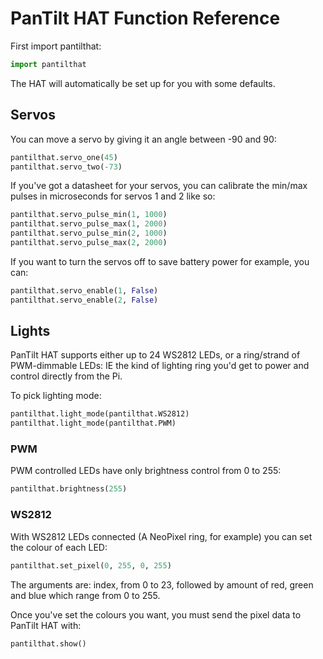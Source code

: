 # PanTilt HAT Function Reference

First import pantilthat:

```python
import pantilthat
```

The HAT will automatically be set up for you with some defaults.

## Servos

You can move a servo by giving it an angle between -90 and 90:

```python
pantilthat.servo_one(45)
pantilthat.servo_two(-73)
```

If you've got a datasheet for your servos, you can calibrate the min/max pulses
in microseconds for servos 1 and 2 like so:

```python
pantilthat.servo_pulse_min(1, 1000)
pantilthat.servo_pulse_max(1, 2000)
pantilthat.servo_pulse_min(2, 1000)
pantilthat.servo_pulse_max(2, 2000)
```

If you want to turn the servos off to save battery power for example, you can:

```python
pantilthat.servo_enable(1, False)
pantilthat.servo_enable(2, False)
```

## Lights

PanTilt HAT supports either up to 24 WS2812 LEDs, or a ring/strand of PWM-dimmable LEDs:
IE the kind of lighting ring you'd get to power and control directly from the Pi.

To pick lighting mode:

```python
pantilthat.light_mode(pantilthat.WS2812)
pantilthat.light_mode(pantilthat.PWM)
```

### PWM

PWM controlled LEDs have only brightness control from 0 to 255:

```python
pantilthat.brightness(255)
```

### WS2812

With WS2812 LEDs connected (A NeoPixel ring, for example) you can set the colour of each LED:

```python
pantilthat.set_pixel(0, 255, 0, 255)
```

The arguments are: index, from 0 to 23, followed by amount of red, green and blue which range from 0 to 255.

Once you've set the colours you want, you must send the pixel data to PanTilt HAT with:

```python
pantilthat.show()
```
